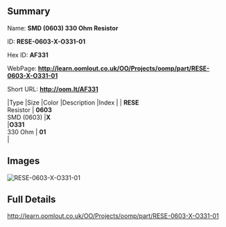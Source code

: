 

## Summary
 
Name: __SMD (0603) 330 Ohm Resistor__

ID: __RESE-0603-X-O331-01__

Hex ID: __AF331__

WebPage: __http://learn.oomlout.co.uk/OO/Projects/oomp/part/RESE-0603-X-O331-01__

Short URL: __http://oom.lt/AF331__


|Type   |Size   |Color   |Description   |Index   |
| __RESE__ <br>Resistor  | __0603__<br>SMD (0603)   |__X__<br>    |__O331__<br>330 Ohm    | __01__<br>  |


## Images
![RESE-0603-X-O331-01](http://oomlout.com/oomp-gen/parts/RESE-0603-X-O331-01/RESE-0603-X-O331-01_420.jpg)

## Full Details

 http://learn.oomlout.co.uk/OO/Projects/oomp/part/RESE-0603-X-O331-01

